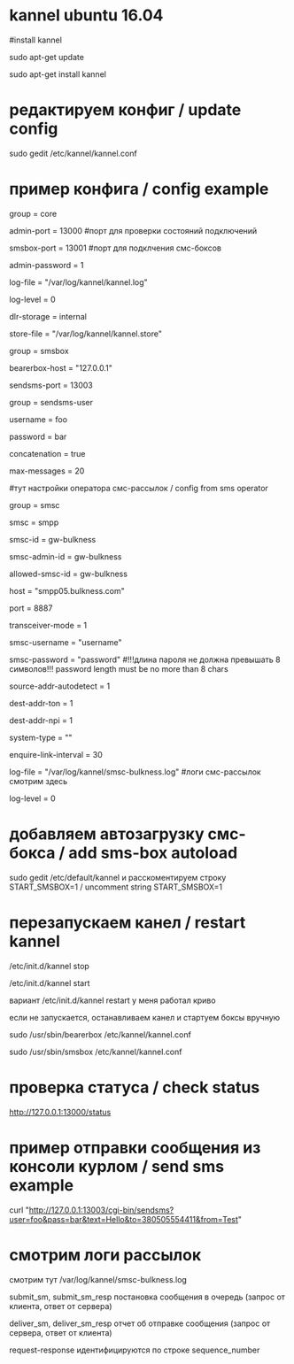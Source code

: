 # kannel ubuntu 16.04

#install kannel 

sudo apt-get update

sudo apt-get install kannel

# редактируем конфиг / update config

sudo gedit /etc/kannel/kannel.conf

# пример конфига / config example

group = core

admin-port = 13000 #порт для проверки состояний подключений

smsbox-port = 13001 #порт для подклчения смс-боксов

admin-password = 1

log-file = "/var/log/kannel/kannel.log"

log-level = 0

dlr-storage = internal

store-file = "/var/log/kannel/kannel.store"

group = smsbox

bearerbox-host = "127.0.0.1"

sendsms-port = 13003

group = sendsms-user

username = foo

password = bar

concatenation = true

max-messages = 20

#тут настройки оператора смс-рассылок / config from sms operator

group = smsc

smsc = smpp

smsc-id = gw-bulkness

smsc-admin-id = gw-bulkness

allowed-smsc-id = gw-bulkness

host = "smpp05.bulkness.com"

port = 8887

transceiver-mode = 1

smsc-username = "username"

smsc-password = "password" #!!!длина пароля не должна превышать 8 символов!!! password length must be no more than 8 chars

source-addr-autodetect = 1

dest-addr-ton = 1

dest-addr-npi = 1

system-type = ""

enquire-link-interval = 30

log-file = "/var/log/kannel/smsc-bulkness.log" #логи смс-рассылок смотрим здесь

log-level = 0

# добавляем автозагрузку смс-бокса / add sms-box autoload

sudo gedit /etc/default/kannel и расскоментируем строку START_SMSBOX=1 / uncomment string START_SMSBOX=1

# перезапускаем канел / restart kannel

/etc/init.d/kannel stop

/etc/init.d/kannel start

вариант /etc/init.d/kannel restart у меня работал криво 

если не запускается, останавливаем канел и стартуем боксы вручную

sudo /usr/sbin/bearerbox /etc/kannel/kannel.conf

sudo /usr/sbin/smsbox /etc/kannel/kannel.conf


# проверка статуса / check status

http://127.0.0.1:13000/status

# пример отправки сообщения из консоли курлом / send sms example

curl  "http://127.0.0.1:13003/cgi-bin/sendsms?user=foo&pass=bar&text=Hello&to=380505554411&from=Test"

# смотрим логи рассылок

смотрим тут /var/log/kannel/smsc-bulkness.log

submit_sm, submit_sm_resp постановка сообщения в очередь (запрос от клиента, ответ от сервера)

deliver_sm, deliver_sm_resp отчет об отправке сообщения (запрос от сервера, ответ от клиента)

request-response идентифицируются по строке sequence_number
